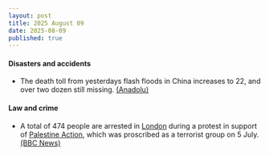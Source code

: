 ```yaml
---
layout: post
title: 2025 August 09
date: 2025-08-09
published: true
---
```



#### Disasters and accidents

* The death toll from yesterdays flash floods in China increases to 22, and over two dozen still missing. [(Anadolu)](https://www.aa.com.tr/en/asia-pacific/chinas-death-toll-from-heavy-rain-floods-climbs-to-22-plus-over-2-dozen-missing/3655303)

#### Law and crime

* A total of 474 people are arrested in [London](https://en.wikipedia.org/wiki/London "London") during a protest in support of [Palestine Action](https://en.wikipedia.org/wiki/Palestine_Action "Palestine Action"), which was proscribed as a terrorist group on 5 July. [(BBC News)](https://www.bbc.co.uk/news/articles/c8de6rq37v5o)
